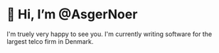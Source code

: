 # 👋 Hi, I’m @AsgerNoer

I'm truely very happy to see you. I'm currently writing software for the largest telco firm in Denmark.
